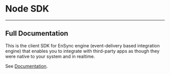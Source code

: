 # Node SDK

---

## Full Documentation

This is the client SDK for EnSync engine (event-delivery based integration engine) that enables you to integrate with third-party apps as though they were native to your system and in realtime.

See [Documentation](https://docs.tryensync.com/node-sdk.html).
